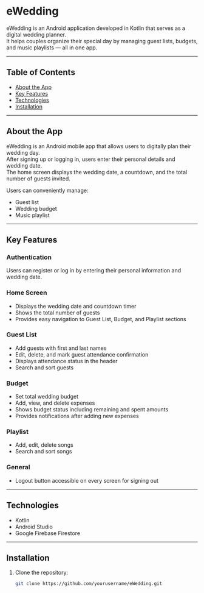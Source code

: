 # eWedding

eWedding is an Android application developed in Kotlin that serves as a digital wedding planner.  
It helps couples organize their special day by managing guest lists, budgets, and music playlists — all in one app.

---

## Table of Contents

- [About the App](#about-the-app)  
- [Key Features](#key-features)  
- [Technologies](#technologies)  
- [Installation](#installation)  

---

## About the App

eWedding is an Android mobile app that allows users to digitally plan their wedding day.  
After signing up or logging in, users enter their personal details and wedding date.  
The home screen displays the wedding date, a countdown, and the total number of guests invited.

Users can conveniently manage:

- Guest list  
- Wedding budget  
- Music playlist  

---

## Key Features

### Authentication  
Users can register or log in by entering their personal information and wedding date.

### Home Screen  
- Displays the wedding date and countdown timer  
- Shows the total number of guests  
- Provides easy navigation to Guest List, Budget, and Playlist sections  

### Guest List  
- Add guests with first and last names  
- Edit, delete, and mark guest attendance confirmation  
- Displays attendance status in the header  
- Search and sort guests

### Budget  
- Set total wedding budget  
- Add, view, and delete expenses  
- Shows budget status including remaining and spent amounts  
- Provides notifications after adding new expenses  

### Playlist  
- Add, edit, delete songs  
- Search and sort songs  

### General  
- Logout button accessible on every screen for signing out  

---

## Technologies

- Kotlin  
- Android Studio  
- Google Firebase Firestore  

---

## Installation

1. Clone the repository:  
   ```bash
   git clone https://github.com/yourusername/eWedding.git
